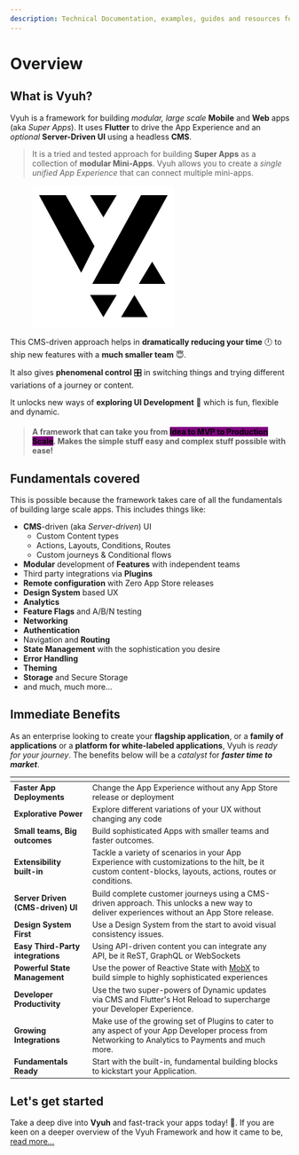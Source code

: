 ```yaml
---
description: Technical Documentation, examples, guides and resources for the Vyuh Framework
---
```


# Overview

## What is Vyuh?

Vyuh is a framework for building _modular, large scale_ **Mobile** and **Web** apps (aka _Super Apps_). It uses **Flutter** to drive the App Experience and an _optional_ **Server-Driven UI** using a headless **CMS**.&#x20;

> It is a tried and tested approach for building **Super Apps** as a collection of **modular Mini-Apps**. Vyuh allows you to create a _single unified App Experience_ that can connect multiple mini-apps.

<figure><img src=".gitbook/assets/logo light.png" alt=""><figcaption></figcaption></figure>

This CMS-driven approach helps in **dramatically reducing your time** 🕛 to ship new features with a **much smaller team** 😇.&#x20;

It also gives **phenomenal control** 🎛️ in switching things and trying different variations of a journey or content.&#x20;

It unlocks new ways of **exploring UI Development** 🌈 which is fun, flexible and dynamic.

> #### A framework that can take you from <mark style="background-color:purple;">Idea to MVP to Production Scale</mark>. Makes the simple stuff easy and complex stuff possible with ease!

## Fundamentals covered <a href="#fundamentals-covered" id="fundamentals-covered"></a>

This is possible because the framework takes care of all the fundamentals of building large scale apps. This includes things like:

* **CMS**-driven (aka _Server-driven_) UI
  * Custom Content types
  * Actions, Layouts, Conditions, Routes
  * Custom journeys & Conditional flows
* **Modular** development of **Features** with independent teams
* Third party integrations via **Plugins**
* **Remote configuration** with Zero App Store releases
* **Design System** based UX
* **Analytics**
* **Feature Flags** and A/B/N testing
* **Networking**
* **Authentication**
* Navigation and **Routing**
* **State Management** with the sophistication you desire
* **Error Handling**
* **Theming**
* **Storage** and Secure Storage
* and much, much more...

## Immediate Benefits

As an enterprise looking to create your **flagship application**, or a **family of applications** or a **platform for white-labeled applications**, Vyuh is _ready for your journey_. The benefits below will be a _catalyst_ for _**faster time to market**_.

<table data-view="cards"><thead><tr><th></th><th></th><th></th></tr></thead><tbody><tr><td><strong>Faster App Deployments</strong></td><td>Change the App Experience without any App Store release or deployment</td><td></td></tr><tr><td><strong>Explorative Power</strong></td><td>Explore different variations of your UX without changing any code</td><td></td></tr><tr><td><strong>Small teams, Big outcomes</strong></td><td>Build sophisticated Apps with smaller teams and faster outcomes.</td><td></td></tr><tr><td><strong>Extensibility built-in</strong></td><td>Tackle a variety of scenarios in your App Experience with customizations to the hilt, be it custom content-blocks, layouts, actions, routes or conditions.</td><td></td></tr><tr><td><strong>Server Driven (CMS-driven) UI</strong></td><td>Build complete customer journeys using a CMS-driven approach. This unlocks a new way to deliver experiences without an App Store release.</td><td></td></tr><tr><td><strong>Design System First</strong></td><td>Use a Design System from the start to avoid visual consistency issues.</td><td></td></tr><tr><td><strong>Easy Third-Party integrations</strong></td><td>Using API-driven content you can integrate any API, be it ReST, GraphQL or WebSockets</td><td></td></tr><tr><td><strong>Powerful State Management</strong></td><td>Use the power of Reactive State with <a href="https://pub.dev/packages/mobx">MobX</a> to build simple to highly sophisticated experiences</td><td></td></tr><tr><td><strong>Developer Productivity</strong></td><td>Use the two super-powers of Dynamic updates via CMS and Flutter's Hot Reload to supercharge your Developer Experience.</td><td></td></tr><tr><td><strong>Growing Integrations</strong></td><td>Make use of the growing set of Plugins to cater to any aspect of your App Developer process from Networking to Analytics to Payments and much more.</td><td></td></tr><tr><td><strong>Fundamentals Ready</strong></td><td>Start with the built-in, fundamental building blocks to kickstart your Application.</td><td></td></tr></tbody></table>

## Let's get started

Take a deep dive into **Vyuh** and fast-track your apps today! 🚀. If you are keen on a deeper overview of the Vyuh Framework and how it came to be, [read more...](concepts/what-is-vyuh/)
